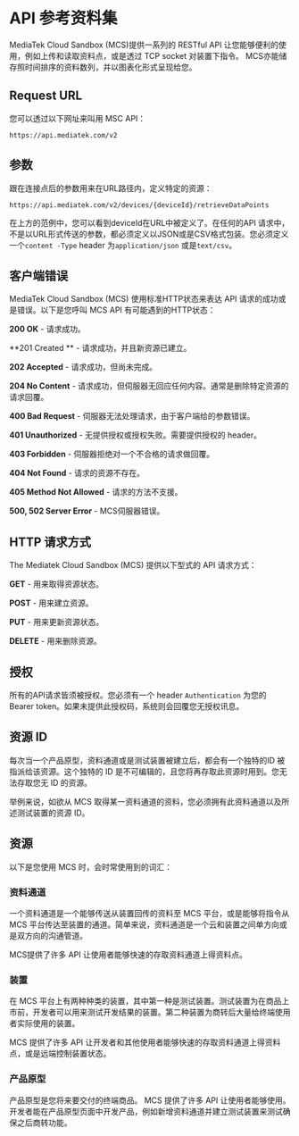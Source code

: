 # API 参考资料集

MediaTek Cloud Sandbox (MCS)提供一系列的 RESTful API 让您能够便利的使用，例如上传和读取资料点，或是透过 TCP socket 对装置下指令。 MCS亦能储存照时间排序的资料数列，并以图表化形式呈现给您。

## Request URL

您可以透过以下网址来叫用 MSC API：

```
https://api.mediatek.com/v2
```

## 参数

跟在连接点后的参数用来在URL路径内，定义特定的资源：

```
https://api.mediatek.com/v2/devices/{deviceId}/retrieveDataPoints

```
在上方的范例中，您可以看到deviceId在URL中被定义了。在任何的API 请求中，不是以URL形式传送的参数，都必须定义以JSON或是CSV格式包装。您必须定义一个`content -Type` header 为`application/json` 或是`text/csv`。


## 客户端错误

MediaTek Cloud Sandbox (MCS) 使用标准HTTP状态来表达 API 请求的成功或是错误。以下是您呼叫 MCS API 有可能遇到的HTTP状态：

**200 OK** - 请求成功。

**201 Created ** - 请求成功，并且新资源已建立。

**202 Accepted** - 请求成功，但尚未完成。

**204 No Content** - 请求成功，但伺服器无回应任何内容。通常是删除特定资源的请求回覆。

**400 Bad Request** - 伺服器无法处理请求，由于客户端给的参数错误。

**401 Unauthorized** - 无提供授权或授权失败。需要提供授权的 header。

**403 Forbidden** - 伺服器拒绝对一个不合格的请求做回覆。

**404 Not Found** - 请求的资源不存在。

**405 Method Not Allowed** - 请求的方法不支援。

**500, 502 Server Error** - MCS伺服器错误。


## HTTP 请求方式

The Mediatek Cloud Sandbox (MCS) 提供以下型式的 API 请求方式：


**GET** - 用来取得资源状态。

**POST** - 用来建立资源。

**PUT** - 用来更新资源状态。

**DELETE** - 用来删除资源。



##  授权

所有的API请求皆须被授权。您必须有一个 header `Authentication` 为您的 Bearer token。如果未提供此授权码，系统则会回覆您无授权讯息。

## 资源 ID

每次当一个产品原型，资料通道或是测试装置被建立后，都会有一个独特的ID 被指派给该资源。这个独特的 ID 是不可编辑的，且您将再存取此资源时用到。您无法存取您无 ID 的资源。

举例来说，如欲从 MCS 取得某一资料通道的资料，您必须拥有此资料通道以及所述测试装置的资源 ID。


## 资源

以下是您使用 MCS 时，会时常使用到的词汇：

### 资料通道

一个资料通道是一个能够传送从装置回传的资料至 MCS 平台，或是能够将指令从 MCS 平台传达至装置的通道。简单来说，资料通道是一个云和装置之间单方向或是双方向的沟通管道。

MCS提供了许多 API 让使用者能够快速的存取资料通道上得资料点。

### 装置

在 MCS 平台上有两种种类的装置，其中第一种是测试装置。测试装置为在商品上市前，开发者可以用来测试开发结果的装置。第二种装置为商转后大量给终端使用者实际使用的装置。

MCS 提供了许多 API 让开发者和其他使用者能够快速的存取资料通道上得资料点，或是远端控制装置状态。

### 产品原型

产品原型是您将来要交付的终端商品。  MCS 提供了许多 API 让使用者能够使用。开发者能在产品原型页面中开发产品，例如新增资料通道并建立测试装置来测试确保之后商转功能。


